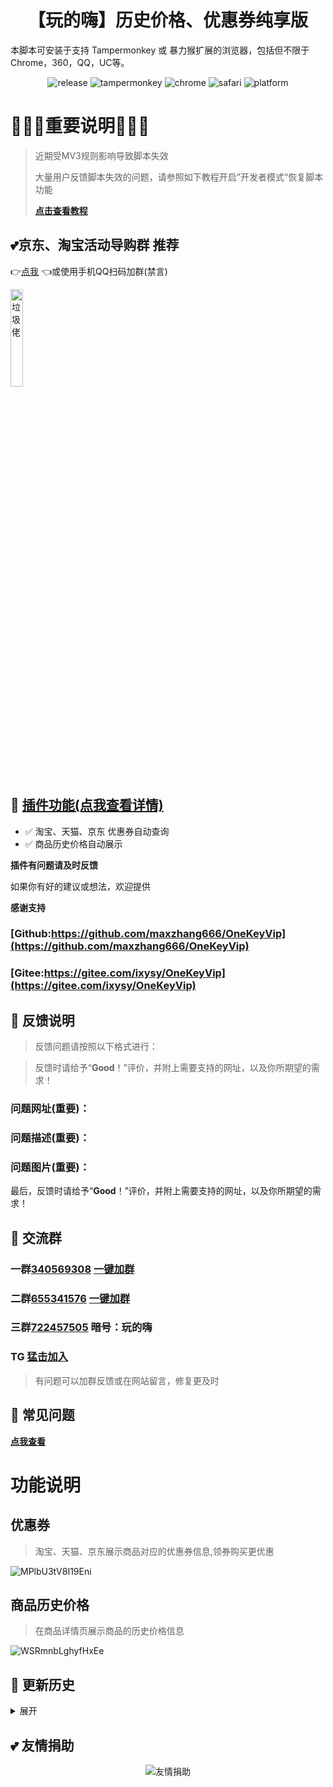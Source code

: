 <h1 align="center">【玩的嗨】历史价格、优惠券纯享版</h1> 

本脚本可安装于支持 Tampermonkey 或 暴力猴扩展的浏览器，包括但不限于Chrome，360，QQ，UC等。

<p align="center">
    <img src="https://img.shields.io/github/v/release/maxzhang666/OneKeyVip?sort=semver" alt="release">
    <img src="https://img.shields.io/badge/tamperMonkey-v4.8-brightgreen.svg" alt="tampermonkey">
    <img src="https://img.shields.io/badge/chrome%20x64-v76.0-brightgreen.svg" alt="chrome">
    <img src="https://img.shields.io/badge/safari%20-v12.0-brightgreen.svg" alt="safari">
    <img src="https://img.shields.io/badge/platform-Windows%20%7C%20Mac%20%7C%20Android-blue.svg" alt="platform">
</p>

# 🤩🤩🤩重要说明🤩🤩🤩
> 近期受MV3规则影响导致脚本失效
> 
> 大量用户反馈脚本失效的问题，请参照如下教程开启”开发者模式“恢复脚本功能
>
> [**点击查看教程**](https://wiki.wandhi.com/zh-cn/Faq.html#_12-mv3%E8%A7%84%E5%88%99%E4%B8%8B%E7%9A%84%E5%BD%B1%E5%93%8D-%E5%BC%80%E5%90%AF%E5%BC%80%E5%8F%91%E8%80%85%E6%A8%A1%E5%BC%8F)

## 💕京东、淘宝活动导购群 推荐

👉[点我](http://qm.qq.com/cgi-bin/qm/qr?_wv=1027&k=uTIafcbEgUOzOYvlkbbiT8iB3kZ4NWzx&authKey=btHJwZbMMQ4GQRFVkMlSpLCLcArztdc2ElBecWY8eJJd7aG%2BwJq4ETdgQCuZJKWv&noverify=0&group_code=488749187)
👈或使用手机QQ扫码加群(禁言)

<img src="https://i1.wp.com/s2.loli.net/2024/02/28/2TAycNzrFmLGJZE.jpg" alt="垃圾佬" width="20%">


## 🔧 [插件功能(点我查看详情)](https://wiki.wandhi.com/zh-cn/Feature.html)

* ✅ 淘宝、天猫、京东 优惠券自动查询
* ✅ 商品历史价格自动展示

**插件有问题请及时反馈**

如果你有好的建议或想法，欢迎提供

**感谢支持**

### [Github:https://github.com/maxzhang666/OneKeyVip](https://github.com/maxzhang666/OneKeyVip)

### [Gitee:https://gitee.com/ixysy/OneKeyVip](https://gitee.com/ixysy/OneKeyVip)

## 📜 反馈说明

> 反馈问题请按照以下格式进行：

> 反馈时请给予“**Good**！”评价，并附上需要支持的网址，以及你所期望的需求！

### 问题网址(**重要**)：

### 问题描述(**重要**)：

### 问题图片(**重要**)：

最后，反馈时请给予“**Good**！”评价，并附上需要支持的网址，以及你所期望的需求！

## 💩 交流群

### 一群[**340569308**](http://shang.qq.com/wpa/qunwpa?idkey=7fc3fef0db96421305e65c41cc081ffeca507fdc23cab93d731277be829985ec) [**一键加群**](http://shang.qq.com/wpa/qunwpa?idkey=7fc3fef0db96421305e65c41cc081ffeca507fdc23cab93d731277be829985ec)

### 二群[**655341576**](https://shang.qq.com/wpa/qunwpa?idkey=dd0275fbf9149b71e4f2f4e44902b552c846e9a2234f68eaca35a442510f061b) [**一键加群**](https://shang.qq.com/wpa/qunwpa?idkey=dd0275fbf9149b71e4f2f4e44902b552c846e9a2234f68eaca35a442510f061b)

### 三群[**722457505**](//shang.qq.com/wpa/qunwpa?idkey=a12d43edc065daad3043ca272a0eb9332ecd878f2921683c51e9d4e02554c80f) 暗号：玩的嗨

### TG [猛击加入](//t.me/joinchat/fDZTZfGWE_9lYTFl)

> 有问题可以加群反馈或在网站留言，修复更及时

## 📖 常见问题

[**点我查看**](https://wiki.wandhi.com/zh-cn/Faq.html)

# 功能说明

## 优惠券

> 淘宝、天猫、京东展示商品对应的优惠券信息,领券购买更优惠

![MPlbU3tV8I19Eni](https://i.loli.net/2020/04/22/MPlbU3tV8I19Eni.png)

## 商品历史价格

> 在商品详情页展示商品的历史价格信息

![WSRmnbLghyfHxEe](https://i.loli.net/2020/04/22/WSRmnbLghyfHxEe.png)

## 🔔 更新历史

<details>
<summary>展开</summary>
<pre>
<ul>
<li>1.0.0 纯享版</li>
</ul>
</pre>

</details>

## 💕 友情捐助

<p align="center">
<img src="https://i.loli.net/2019/05/14/5cda672add6f594934.jpg" alt="友情捐助">
</p>
